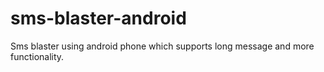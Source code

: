 # sms-blaster-android
Sms blaster using android phone which supports long message and more functionality.
